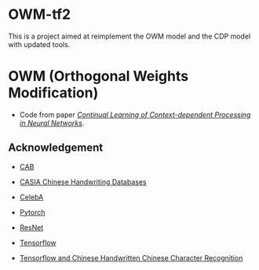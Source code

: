 # OWM-tf2
This is a project aimed at reimplement the OWM model and the CDP model with updated tools.

# OWM (Orthogonal Weights Modification)
- Code from paper *[Continual Learning of Context-dependent Processing in Neural Networks](https://www.nature.com/articles/s42256-019-0080-x)*. 

## Acknowledgement

- [CAB](https://github.com/he-xu/CAB)

- [CASIA Chinese Handwriting Databases](http://www.nlpr.ia.ac.cn/databases/handwriting/Home.html)

- [CelebA](http://mmlab.ie.cuhk.edu.hk/projects/CelebA.html)

- [Pytorch](https://github.com/pytorch/examples)

- [ResNet](https://github.com/jiweibo/ImageNet)

- [Tensorflow](https://github.com/tensorflow/models)

- [Tensorflow and Chinese Handwritten Chinese Character Recognition](https://www.jianshu.com/p/27efcf38c0c9)


